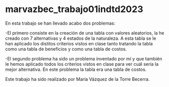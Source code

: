 # marvazbec_trabajo01indtd2023
En esta trabajo se han llevado acabo dos problemas: 

 -El primero consiste en la creación de una tabla con valores aleatorios, la he creado con 7 alternativas y 4 estados de la naturaleza. A esta tabla se le han aplicado los distitos criterios vistos en clase tanto tratando la tabla como una tabla de beneficios y como una tabla de costos.
 
 -El segundo problema ha sido un problema inventado por mí y que también le hemos aplicado todos los criterios vistos en clase para ver cuál sería la mejor alternativa. En este problema la tabla era una tabla de costos.

 Este trabajo ha sido realizado por María Vázquez de la Torre Becerra.
